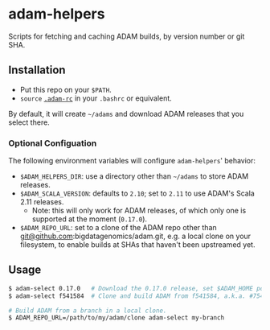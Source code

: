 # adam-helpers
Scripts for fetching and caching ADAM builds, by version number or git SHA.

## Installation

* Put this repo on your `$PATH`.
* `source` [`.adam-rc`](./.adam-rc) in your `.bashrc` or equivalent.

By default, it will create `~/adams` and download ADAM releases that you select there.

### Optional Configuation

The following environment variables will configure `adam-helpers`' behavior:

* `$ADAM_HELPERS_DIR`: use a directory other than `~/adams` to store ADAM releases.
* `$ADAM_SCALA_VERSION`: defaults to `2.10`; set to `2.11` to use ADAM's Scala 2.11 releases.
  * Note: this will only work for ADAM releases, of which only one is supported at the moment (`0.17.0`).
* `$ADAM_REPO_URL`: set to a clone of the ADAM repo other than git@github.com:bigdatagenomics/adam.git, e.g. a local clone on your filesystem, to enable builds at SHAs that haven't been upstreamed yet.

## Usage

```sh
$ adam-select 0.17.0   # Download the 0.17.0 release, set $ADAM_HOME pointing to it.
$ adam-select f541584  # Clone and build ADAM from f541584, a.k.a. #754.

# Build ADAM from a branch in a local clone.
$ ADAM_REPO_URL=/path/to/my/adam/clone adam-select my-branch 
```

